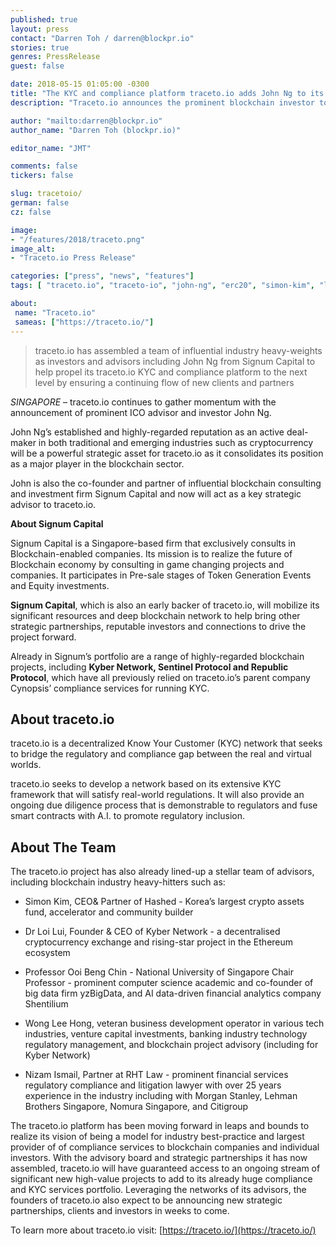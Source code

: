 ```yaml
---
published: true
layout: press
contact: "Darren Toh / darren@blockpr.io"
stories: true
genres: PressRelease
guest: false

date: 2018-05-15 01:05:00 -0300
title: "The KYC and compliance platform traceto.io adds John Ng to its advisory board"
description: "Traceto.io announces the prominent blockchain investor to join as strategic advisor."

author: "mailto:darren@blockpr.io"
author_name: "Darren Toh (blockpr.io)"

editor_name: "JMT"

comments: false
tickers: false

slug: tracetoio/
german: false
cz: false

image:
- "/features/2018/traceto.png"
image_alt:
- "Traceto.io Press Release"

categories: ["press", "news", "features"]
tags: [ "traceto.io", "traceto-io", "john-ng", "erc20", "simon-kim", "loi-lui", "Ooi-Beng-Chin" ,"Wong-Lee-Hong", "Nizam-Ismail", "kyber-network", "signum-capital", "yzBigData", "sentinel-protocol", "republic-protocol", "Hashed", "lehman-brothers-singapore", "Citigroup"]

about:
 name: "Traceto.io"
 sameas: ["https://traceto.io/"]
---
```


> traceto.io has assembled a team of influential industry heavy-weights as investors and advisors including John Ng from Signum Capital to help propel its traceto.io KYC and compliance platform to the next level by ensuring a continuing flow of new clients and partners

*SINGAPORE* – traceto.io continues to gather momentum with the announcement of prominent ICO advisor and investor John Ng.

John Ng’s established and highly-regarded reputation as an active deal-maker in both traditional and emerging industries such as cryptocurrency will be a powerful strategic asset for traceto.io as it consolidates its position as a major player in the blockchain sector.

John is also the co-founder and partner of influential blockchain consulting and investment firm Signum Capital and now will act as a key strategic advisor to traceto.io.

**About Signum Capital**

Signum Capital is a Singapore-based firm that exclusively consults in Blockchain-enabled companies. Its mission is to realize the future of Blockchain economy by consulting in game changing projects and companies. It participates in Pre-sale stages of Token Generation Events and Equity investments.

**Signum Capital**, which is also an early backer of traceto.io, will mobilize its significant resources and deep blockchain network to help bring other strategic partnerships, reputable investors and connections to drive the project forward.

Already in Signum’s portfolio are a range of highly-regarded blockchain projects, including **Kyber Network, Sentinel Protocol and Republic Protocol**, which have all previously relied on traceto.io’s parent company Cynopsis’ compliance services for running KYC.

## About traceto.io

traceto.io is a decentralized Know Your Customer (KYC) network that seeks to bridge the regulatory and compliance gap between the real and virtual worlds.

traceto.io seeks to develop a network based on its extensive KYC framework that will satisfy real-world regulations. It will also provide an ongoing due diligence process that is demonstrable to regulators and fuse smart contracts with A.I. to promote regulatory inclusion.

## About The Team

The traceto.io project has also already lined-up a stellar team of advisors, including blockchain industry heavy-hitters such as:

* Simon Kim, CEO& Partner of Hashed - Korea’s largest crypto assets fund, accelerator and community builder

* Dr Loi Lui, Founder & CEO of Kyber Network - a decentralised cryptocurrency exchange and rising-star project in the Ethereum ecosystem

* Professor Ooi Beng Chin - National University of Singapore Chair Professor - prominent computer science academic and co-founder of big data firm yzBigData, and AI data-driven financial analytics company Shentilium

* Wong Lee Hong, veteran business development operator in various tech industries, venture capital investments, banking industry technology regulatory management, and blockchain project advisory (including for Kyber Network)

* Nizam Ismail, Partner at RHT Law - prominent financial services regulatory compliance and litigation lawyer with over 25 years experience in the industry including with Morgan Stanley, Lehman Brothers Singapore, Nomura Singapore, and Citigroup

The traceto.io platform has been moving forward in leaps and bounds to realize its vision of being a model for industry best-practice and largest provider of of compliance services to blockchain companies and individual investors. With the advisory board and strategic partnerships it has now assembled, traceto.io will have guaranteed access to an ongoing stream of significant new high-value projects to add to its already huge compliance and KYC services portfolio. Leveraging the networks of its advisors, the founders of traceto.io also expect to be announcing new strategic partnerships, clients and investors in weeks to come.

To learn more about traceto.io visit: [https://traceto.io/](https://traceto.io/)
